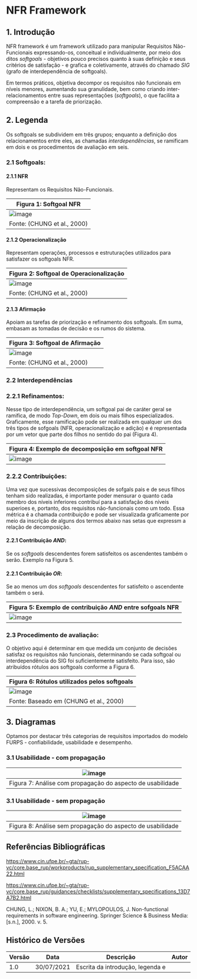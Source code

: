 # NFR Framework

## 1. Introdução

NFR framework é um framework utilizado para manipular Requisitos Não-Funcionais expressando-os, conceitual e individualmente, por meio dos ditos <i>softgoals</i> - objetivos pouco precisos quanto à suas definição e 
seus critérios de satisfação - e grafica e coletivamente, através do chamado <i>SIG</i> (grafo de interdependência de softgoals).

Em termos práticos, objetiva decompor os requisitos não funcionais em níveis menores, aumentando sua granulidade, bem como criando inter-relacionamentos entre suas representações (<i>softgoals</i>), o que 
facilita a compreensão e a tarefa de priorização.

## 2. Legenda

Os softgoals se subdividem em três grupos; enquanto a definição dos relacionamentos entre eles, as chamadas <i>interdependências</i>, se ramificam em dois e os procedimentos de avaliação em seis.

### 2.1 Softgoals:

#### 2.1.1 NFR

Representam os Requisitos Não-Funcionais.

| Figura 1: Softgoal NFR       |
|---------|
| ![image](../_media/softgoal_nfr.png) |
| Fonte: (CHUNG et al., 2000) |

#### 2.1.2 Operacionalização

Representam operações, processos e estruturações utilizados para satisfazer os softgoals NFR.

| Figura 2: Softgoal de Operacionalização |
|----------------------------------------|
| ![image](../_media/softgoal_operacionalizacao.png) |
| Fonte: (CHUNG et al., 2000) |

#### 2.1.3 Afirmação

Apoiam as tarefas de priorização e refinamento dos softgoals. Em suma, embasam as tomadas de decisão e os rumos do sistema.

| Figura 3: Softgoal de Afirmação        |
|----------------------------------------|
| ![image](../_media/softgoal_afirmacao.jpg) |
| Fonte: (CHUNG et al., 2000) |

### 2.2 Interdependências

### 2.2.1 Refinamentos:

Nesse tipo de interdependência, um softgoal pai de caráter geral se ramifica, de modo <i>Top-Down</i>, em dois ou mais filhos especializados.
Graficamente, esse ramificação pode ser realizada em qualquer um dos três tipos de sofgoals (NFR, operacionalização e adição) e é representada por um vetor
que parte dos filhos no sentido do pai (Figura 4).

| Figura 4: Exemplo de decomposição em softgoal NFR|
|----------------------------------------|
| ![image](../_media/decomposicao_softgoal_nfr.jpeg) |

### 2.2.2 Contribuições:

Uma vez que sucessivas decomposições de sofgals pais e de seus filhos tenham sido realizadas, é importante poder mensurar o quanto cada
membro dos níveis inferiores contribuí para a satisfação dos níveis superioes e, portanto, dos requisitos não-funcionais como
um todo. Essa métrica é a chamada <i>contribuição</i> e pode ser visualizada graficamente por meio da inscrição de alguns dos termos abaixo nas setas 
que expressm a relação de decomposição. 

#### 2.2.1 Contribuição <i>AND</i>:
Se os <i>softgoals</i> descendentes forem satisfeitos os ascendentes também o serão. Exemplo na Figura 5.

#### 2.2.1 Contribuição <i>OR</i>:
Se ao menos um dos <i>softgoals</i> descendentes for satisfeito o ascendente também o será.

| Figura 5: Exemplo de contribuição <i>AND</i> entre sofgoals NFR|
|----------------------------------------|
| ![image](../_media/exemplo_contribuicao_and.jpeg) |

### 2.3 Procedimento de avaliação:

O objetivo aqui é determinar em que medida um conjunto de decisões satisfaz os requisitos não funcionais, determinando se cada
softgoal ou interdependência do SIG foi suficientemente satisfeito. Para isso, são atribuídos rótulos aos softgoals conforme a Figura 6. 

| Figura 6: Rótulos utilizados pelos softgoals|
|----------------------------------------|
| ![image](../_media/procedimento_avaliacao.jpg) |
| Fonte: Baseado em (CHUNG et al., 2000) |

## 3. Diagramas
Optamos por destacar três categorias de requisitos importados do modelo FURPS - confiabilidade, usabilidade e desempenho.

### 3.1 Usabilidade - com propagação

| ![image](../_media/usabilidade_com_propagacao.jpg) |
|----------------------------------------|
| Figura 7: Análise com propagação do aspecto de usabilidade|

### 3.1 Usabilidade - sem propagação

| ![image](../_media/usabilidade_sem_propagacao.jpg) |
|----------------------------------------|
| Figura 8: Análise sem propagação do aspecto de usabilidade|


## Referências Bibliográficas
https://www.cin.ufpe.br/~gta/rup-vc/core.base_rup/workproducts/rup_supplementary_specification_F5ACAA22.html

https://www.cin.ufpe.br/~gta/rup-vc/core.base_rup/guidances/checklists/supplementary_specifications_13D7A7B2.html

CHUNG, L.; NIXON, B. A.; YU, E.; MYLOPOULOS, J. Non-functional requirements
in software engineering. Springer Science & Business Media: [s.n.], 2000. v. 5.

## Histórico de Versões

| Versão | Data             | Descrição                                                   | Autor               |
| ------ |------------------|-------------------------------------------------------------|---------------------|
| 1.0    |   30/07/2021  |    Escrita da introdução, legenda e                                                         |                     |
